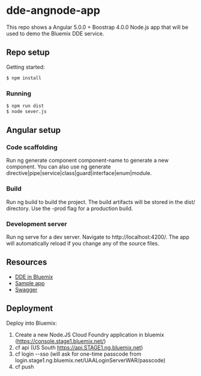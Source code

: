# dde-angnode-app


This repo shows a Angular 5.0.0 + Boostrap 4.0.0 Node.js app that will be used to demo the Bluemix DDE service.

## Repo setup

Getting started:

```bash
$ npm install
```

### Running

```bash
$ npm run dist
$ node sever.js
```

## Angular setup

### Code scaffolding
Run ng generate component component-name to generate a new component. You can also use ng generate directive|pipe|service|class|guard|interface|enum|module.

### Build
Run ng build to build the project. The build artifacts will be stored in the dist/ directory. Use the -prod flag for a production build.

### Development server

Run ng serve for a dev server. Navigate to http://localhost:4200/. The app will automatically reload if you change any of the source files.

## Resources

* [DDE in Bluemix](https://console-regional.stage1.ng.bluemix.net/docs/services/dynamic-dashboard-embedded/index.html#overview-of-dynamic-dashboard-embedded)
* [Sample app](https://jdcluster.us-south.containers.mybluemix.net/daas/DashboardAPI.html)
* [Swagger](https://jdcluster.us-south.containers.mybluemix.net/api-docs)

## Deployment

Deploy into Bluemix:
1. Create a new Node.JS Cloud Foundry application in bluemix (https://console.stage1.bluemix.net/)
1. cf api <API-endpoint> (US South https://api.STAGE1.ng.bluemix.net)
1. cf login --sso (will ask for one-time passcode from login.stage1.ng.bluemix.net/UAALoginServerWAR/passcode)
1. cf push
